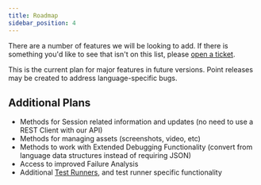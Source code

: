 ```yaml
---
title: Roadmap
sidebar_position: 4
---
```


There are a number of features we will be looking to add.
If there is something you'd like to see that isn't on this list, please
[open a ticket](https://github.com/saucelabs/sauce_bindings/issues/new).

This is the current plan for major features in future versions. Point releases may be created
to address language-specific bugs.

## Additional Plans

- Methods for Session related information and updates (no need to use a REST Client with our API)
- Methods for managing assets (screenshots, video, etc)
- Methods to work with Extended Debugging Functionality (convert from language data structures instead of requiring JSON)
- Access to improved Failure Analysis
- Additional [Test Runners](core-concepts/test-runners.md), and test runner specific functionality
